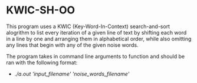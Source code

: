 # KWIC-SH-OO
This program uses a KWIC (Key-Word-In-Context) search-and-sort alogrithm to list every iteration of a given line of text by shifting each word in a line by one and arranging them in alphabetical order, while also omitting  any lines that begin with any of the given noise words.

The program takes in command line arguments to function and should be ran with the following format: 
  - *./a.out 'input_filename' 'noise_words_filename'*
